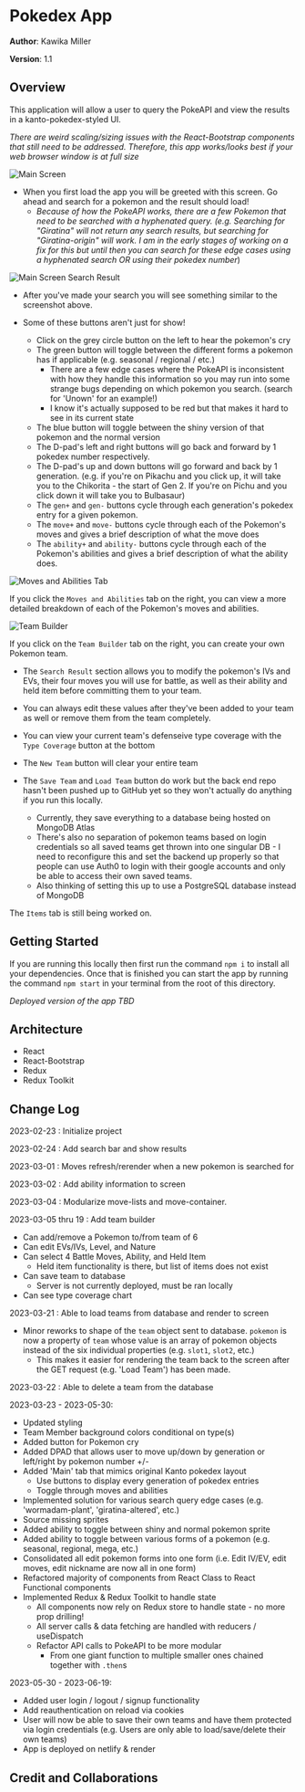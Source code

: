 # Pokedex App

**Author**: Kawika Miller

**Version**: 1.1 

## Overview
This application will allow a user to query the PokeAPI and view the results in a kanto-pokedex-styled UI.

*There are weird scaling/sizing issues with the React-Bootstrap components that still need to be addressed. Therefore, this app works/looks best if your web browser window is at full size*

![Main Screen](./screenshots/mainscreen.JPG)

- When you first load the app you will be greeted with this screen. Go ahead and search for a pokemon and the result should load!
  - *Because of how the PokeAPI works, there are a few Pokemon that need to be searched with a hyphenated query. (e.g. Searching for "Giratina" will not return any search results, but searching for "Giratina-origin" will work. I am in the early stages of working on a fix for this but until then you can search for these edge cases using a hyphenated search OR using their pokedex number*)

![Main Screen Search Result](./screenshots/searchresult.JPG)
- After you've made your search you will see something similar to the screenshot above. 

- Some of these buttons aren't just for show!
  - Click on the grey circle button on the left to hear the pokemon's cry
  - The green button will toggle between the different forms a pokemon has if applicable (e.g. seasonal / regional / etc.)
    - There are a few edge cases where the PokeAPI is inconsistent with how they handle this information so you may run into some strange bugs depending on which pokemon you search. (search for 'Unown' for an example!)
    - I know it's actually supposed to be red but that makes it hard to see in its current state
  - The blue button will toggle between the shiny version of that pokemon and the normal version
  - The D-pad's left and right buttons will go back and forward by 1 pokedex number respectively.
  - The D-pad's up and down buttons will go forward and back by 1 generation. (e.g. if you're on Pikachu and you click up, it will take you to the Chikorita - the start of Gen 2. If you're on Pichu and you click down it will take you to Bulbasaur)
  - The `gen+` and `gen-` buttons cycle through each generation's pokedex entry for a given pokemon.
  - The `move+` and `move-` buttons cycle through each of the Pokemon's moves and gives a brief description of what the move does
  - The `ability+` and `ability-` buttons cycle through each of the Pokemon's abilities and gives a brief description of what the ability does.

![Moves and Abilities Tab](./screenshots/moves%26abilities.JPG)

If you click the `Moves and Abilities` tab on the right, you can view a more detailed breakdown of each of the Pokemon's moves and abilities.

![Team Builder](./screenshots/teambuilder.JPG)

If you click on the `Team Builder` tab on the right, you can create your own Pokemon team.

- The `Search Result` section allows you to modify the pokemon's IVs and EVs, their four moves you will use for battle, as well as their ability and held item before committing them to your team.

- You can always edit these values after they've been added to your team as well or remove them from the team completely.

- You can view your current team's defenseive type coverage with the `Type Coverage` button at the bottom

- The `New Team` button will clear your entire team

- The `Save Team` and `Load Team` button do work but the back end repo hasn't been pushed up to GitHub yet so they won't actually do anything if you run this locally.
  - Currently, they save everything to a database being hosted on MongoDB Atlas
  - There's also no separation of pokemon teams based on login credentials so all saved teams get thrown into one singular DB - I need to reconfigure this and set the backend up properly so that people can use Auth0 to login with their google accounts and only be able to access their own saved teams.
  - Also thinking of setting this up to use a PostgreSQL database instead of MongoDB

The `Items` tab is still being worked on.

## Getting Started
If you are running this locally then first run the command `npm i` to install all your dependencies. Once that is finished you can start the app by running the command `npm start` in your terminal from the root of this directory.

*Deployed version of the app TBD*

## Architecture
- React
- React-Bootstrap
- Redux
- Redux Toolkit

## Change Log
2023-02-23 : Initialize project

2023-02-24 : Add search bar and show results

2023-03-01 : Moves refresh/rerender when a new pokemon is searched for

2023-03-02 : Add ability information to screen

2023-03-04 : Modularize move-lists and move-container.

2023-03-05 thru 19 : Add team builder
- Can add/remove a Pokemon to/from team of 6
- Can edit EVs/IVs, Level, and Nature
- Can select 4 Battle Moves, Ability, and Held Item
  - Held item functionality is there, but list of items does not exist
- Can save team to database
  - Server is not currently deployed, must be ran locally
- Can see type coverage chart

2023-03-21 : Able to load teams from database and render to screen
- Minor reworks to shape of the `team` object sent to database. `pokemon` is now a property of `team` whose value is an array of pokemon objects instead of the six individual properties (e.g. `slot1`, `slot2`, etc.)
  - This makes it easier for rendering the team back to the screen after the GET request (e.g. 'Load Team') has been made.

2023-03-22 : Able to delete a team from the database

2023-03-23 - 2023-05-30:
- Updated styling
- Team Member background colors conditional on type(s)
- Added button for Pokemon cry
- Added DPAD that allows user to move up/down by generation or left/right by pokemon number +/-
- Added 'Main' tab that mimics original Kanto pokedex layout
  - Use buttons to display every generation of pokedex entries
  - Toggle through moves and abilities
- Implemented solution for various search query edge cases (e.g. 'wormadam-plant', 'giratina-altered', etc.)
- Source missing sprites
- Added ability to toggle between shiny and normal pokemon sprite
- Added ability to toggle between various forms of a pokemon (e.g. seasonal, regional, mega, etc.)
- Consolidated all edit pokemon forms into one form (i.e. Edit IV/EV, edit moves, edit nickname are now all in one form)
- Refactored majority of components from React Class to React Functional components
- Implemented Redux & Redux Toolkit to handle state
  - All components now rely on Redux store to handle state - no more prop drilling!
  - All server calls & data fetching are handled with reducers / useDispatch
  - Refactor API calls to PokeAPI to be more modular
    - From one giant function to multiple smaller ones chained together with `.then`s

2023-05-30 - 2023-06-19:
  - Added user login / logout / signup functionality
  - Add reauthentication on reload via cookies
  - User will now be able to save their own teams and have them protected via login credentials (e.g. Users are only able to load/save/delete their own teams)
  - App is deployed on netlify & render


## Credit and Collaborations